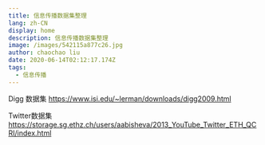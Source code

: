 ```yaml
---
title: 信息传播数据集整理
lang: zh-CN
display: home
description: 信息传播数据集整理
image: /images/542115a877c26.jpg
author: chaochao liu
date: 2020-06-14T02:12:17.174Z
tags:
  - 信息传播
---
```

Digg 数据集 https://www.isi.edu/~lerman/downloads/digg2009.html

Twitter数据集 https://storage.sg.ethz.ch/users/aabisheva/2013_YouTube_Twitter_ETH_QCRI/index.html
